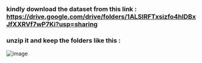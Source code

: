 ### kindly download the dataset from this link : https://drive.google.com/drive/folders/1ALSlRFTxsizfo4hIDBxJfXXRVf7wP7Ki?usp=sharing

### unzip it and keep the folders like this :
![image](https://github.com/AsadShibli/Geobag-counting/assets/119102237/7310ec80-6fb4-4b9b-a933-24ea2fa7f567)
